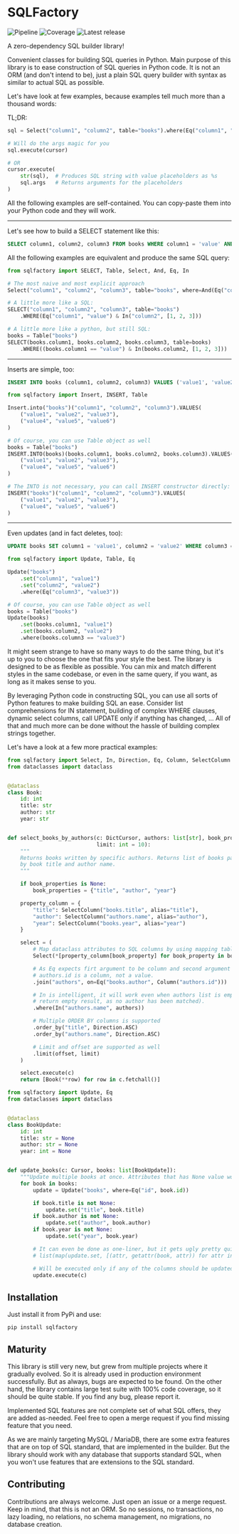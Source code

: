 # SQLFactory

![Pipeline](https://gitlab.com/gcm-cz/sqlfactory/badges/main/pipeline.svg)
![Coverage](https://gitlab.com/gcm-cz/sqlfactory/badges/main/coverage.svg)
![Latest release](https://gitlab.com/gcm-cz/sqlfactory/-/badges/release.svg)

A zero-dependency SQL builder library!

Convenient classes for building SQL queries in Python. Main purpose of this library is to ease construction of SQL
queries in Python code. It is not an ORM (and don't intend to be), just a plain SQL query builder with syntax as
similar to actual SQL as possible.

Let's have look at few examples, because examples tell much more than a thousand words:

TL;DR:
```python
sql = Select("column1", "column2", table="books").where(Eq("column1", "value") & In("column2", [1, 2, 3]))

# Will do the args magic for you
sql.execute(cursor)

# OR
cursor.execute(
    str(sql),  # Produces SQL string with value placeholders as %s 
    sql.args   # Returns arguments for the placeholders
)
```

All the following examples are self-contained. You can copy-paste them into your Python code and they will work.

---

Let's see how to build a SELECT statement like this:

```sql
SELECT column1, column2, column3 FROM books WHERE column1 = 'value' AND column2 IN (1, 2, 3);
```

All the following examples are equivalent and produce the same SQL query:

```python
from sqlfactory import SELECT, Table, Select, And, Eq, In

# The most naive and most explicit approach
Select("column1", "column2", "column3", table="books", where=And(Eq("column1", "value"), In("column2", [1, 2, 3])))

# A little more like a SQL:
SELECT("column1", "column2", "column3", table="books")
    .WHERE(Eq("column1", "value") & In("column2", [1, 2, 3]))

# A little more like a python, but still SQL:
books = Table("books")
SELECT(books.column1, books.column2, books.column3, table=books)
    .WHERE((books.column1 == "value") & In(books.column2, [1, 2, 3]))
```

---

Inserts are simple, too:

```sql
INSERT INTO books (column1, column2, column3) VALUES ('value1', 'value2', 'value3'), ('value4', 'value5', 'value6');
```

```python
from sqlfactory import Insert, INSERT, Table

Insert.into("books")("column1", "column2", "column3").VALUES(
    ("value1", "value2", "value3"),
    ("value4", "value5", "value6")
)

# Of course, you can use Table object as well
books = Table("books")
INSERT.INTO(books)(books.column1, books.column2, books.column3).VALUES(
    ("value1", "value2", "value3"),
    ("value4", "value5", "value6")
)

# The INTO is not necessary, you can call INSERT constructor directly:
INSERT("books")("column1", "column2", "column3").VALUES(
    ("value1", "value2", "value3"),
    ("value4", "value5", "value6")
)
```

---

Even updates (and in fact deletes, too):

```sql
UPDATE books SET column1 = 'value1', column2 = 'value2' WHERE column3 = 'value3';
```

```python
from sqlfactory import Update, Table, Eq

Update("books")
    .set("column1", "value1")
    .set("column2", "value2")
    .where(Eq("column3", "value3"))

# Of course, you can use Table object as well
books = Table("books")
Update(books)
    .set(books.column1, "value1")
    .set(books.column2, "value2")
    .where(books.column3 == "value3")
```

It might seem strange to have so many ways to do the same thing, but it's up to you to choose the one that fits your
style the best. The library is designed to be as flexible as possible. You can mix and match different styles in the same
codebase, or even in the same query, if you want, as long as it makes sense to you.

By leveraging Python code in constructing SQL, you can use all sorts of Python features to make building SQL an ease.
Consider list comprehensions for IN statement, building of complex WHERE clauses, dynamic select columns, call UPDATE
only if anything has changed, ... All of that and much more can be done without the hassle of building complex strings
together.

Let's have a look at a few more practical examples:

```python
from sqlfactory import Select, In, Direction, Eq, Column, SelectColumn
from dataclasses import dataclass


@dataclass
class Book:
    id: int
    title: str
    author: str
    year: str


def select_books_by_authors(c: DictCursor, authors: list[str], book_properties: set[str] = None, offset: int = 0,
                            limit: int = 10):
    """
    Returns books written by specific authors. Returns list of books paginated by specified offset and limit, ordered
    by book title and author name.
    """

    if book_properties is None:
        book_properties = {"title", "author", "year"}

    property_column = {
        "title": SelectColumn("books.title", alias="title"),
        "author": SelectColumn("authors.name", alias="author"),
        "year": SelectColumn("books.year", alias="year")
    }

    select = (
        # Map dataclass attributes to SQL columns by using mapping table.
        Select(*[property_column[book_property] for book_property in book_properties], table="books")

        # As Eq expects firt argument to be column and second argument to be value, we need to provide hint, that
        # authors.id is a column, not a value.
        .join("authors", on=Eq("books.author", Column("authors.id")))

        # In is intelligent, it will work even when authors list is empty (will produce False, which in turn will
        # return empty result, as no author has been matched).
        .where(In("authors.name", authors))

        # Multiple ORDER BY columns is supported
        .order_by("title", Direction.ASC)
        .order_by("authors.name", Direction.ASC)

        # Limit and offset are supported as well
        .limit(offset, limit)
    )

    select.execute(c)
    return [Book(**row) for row in c.fetchall()]
```

```python
from sqlfactory import Update, Eq
from dataclasses import dataclass


@dataclass
class BookUpdate:
    id: int
    title: str = None
    author: str = None
    year: int = None


def update_books(c: Cursor, books: list[BookUpdate]):
    """Update multiple books at once. Attributes that has None value won't be modified at all."""
    for book in books:
        update = Update("books", where=Eq("id", book.id))

        if book.title is not None:
            update.set("title", book.title)
        if book.author is not None:
            update.set("author", book.author)
        if book.year is not None:
            update.set("year", book.year)

        # It can even be done as one-liner, but it gets ugly pretty quickly, so it's not recommended for readability:
        # list(map(update.set, [(attr, getattr(book, attr)) for attr in ["title", "author", "year"] if getattr(book, attr) is not None]))

        # Will be executed only if any of the columns should be updated.
        update.execute(c)
```

## Installation

Just install it from PyPi and use:

```shell
pip install sqlfactory
```

## Maturity

This library is still very new, but grew from multiple projects where it gradually evolved. So it is already used in
production environment successfully. But as always, bugs are expected to be found. On the other hand, the library
contains large test suite with 100% code coverage, so it should be quite stable. If you find any bug, please report it.

Implemented SQL features are not complete set of what SQL offers, they are added as-needed. Feel free to open a merge
request if you find missing feature that you need.

As we are mainly targeting MySQL / MariaDB, there are some extra features that are on top of SQL standard, that are
implemented in the builder. But the library should work with any database that supports standard SQL, when you won't
use features that are extensions to the SQL standard.

## Contributing

Contributions are always welcome. Just open an issue or a merge request. Keep in mind, that this is not an ORM. So no
sessions, no transactions, no lazy loading, no relations, no schema management, no migrations, no database creation.
